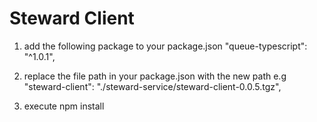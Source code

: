 # Steward Client
1. add the following package to your package.json
    "queue-typescript": "^1.0.1",

2. replace the file path  in your package.json with the new path
e.g "steward-client": "./steward-service/steward-client-0.0.5.tgz",

3. execute npm install
